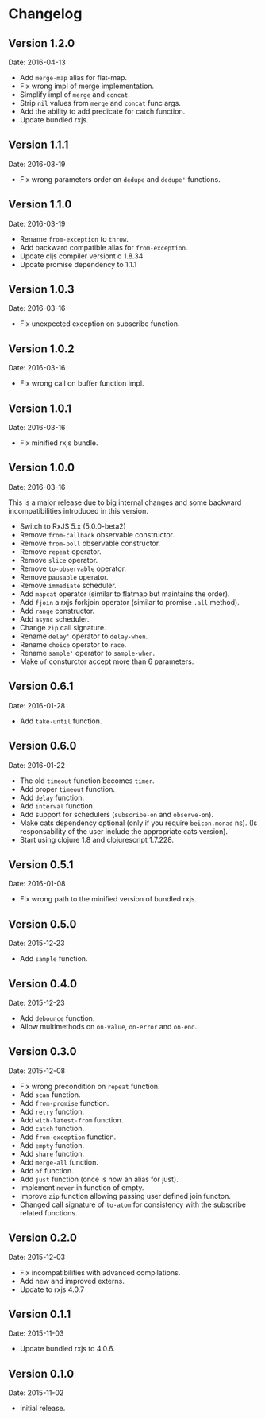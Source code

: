 # Changelog #

## Version 1.2.0 ##

Date: 2016-04-13

- Add `merge-map` alias for flat-map.
- Fix wrong impl of merge implementation.
- Simplify impl of `merge` and `concat`.
- Strip `nil` values from `merge` and `concat` func args.
- Add the ability to add predicate for catch function.
- Update bundled rxjs.


## Version 1.1.1 ##

Date: 2016-03-19

- Fix wrong parameters order on `dedupe` and `dedupe'` functions.


## Version 1.1.0 ##

Date: 2016-03-19

- Rename `from-exception` to `throw`.
- Add backward compatible alias for `from-exception`.
- Update cljs compiler versiont o 1.8.34
- Update promise dependency to 1.1.1


## Version 1.0.3 ##

Date: 2016-03-16

- Fix unexpected exception on subscribe function.


## Version 1.0.2 ##

Date: 2016-03-16

- Fix wrong call on buffer function impl.


## Version 1.0.1 ##

Date: 2016-03-16

- Fix minified rxjs bundle.


## Version 1.0.0 ##

Date: 2016-03-16

This is a major release due to big internal changes and some
backward incompatibilities introduced in this version.

- Switch to RxJS 5.x (5.0.0-beta2)
- Remove `from-callback` observable constructor.
- Remove `from-poll` observable constructor.
- Remove `repeat` operator.
- Remove `slice` operator.
- Remove `to-observable` operator.
- Remove `pausable` operator.
- Remove `immediate` scheduler.
- Add `mapcat` operator (similar to flatmap but maintains the order).
- Add `fjoin` a rxjs forkjoin operator (similar to promise `.all` method).
- Add `range` constructor.
- Add `async` scheduler.
- Change `zip` call signature.
- Rename `delay'` operator to `delay-when`.
- Rename `choice` operator to `race`.
- Rename `sample'` operator to `sample-when`.
- Make `of` consturctor accept more than 6 parameters.


## Version 0.6.1 ##

Date: 2016-01-28

- Add `take-until` function.


## Version 0.6.0 ##

Date: 2016-01-22

- The old `timeout` function becomes `timer`.
- Add proper `timeout` function.
- Add `delay` function.
- Add `interval` function.
- Add support for schedulers (`subscribe-on` and `observe-on`).
- Make cats dependency optional (only if you require `beicon.monad` ns).
  (Is responsability of the user include the appropriate cats version).
- Start using clojure 1.8 and clojurescript 1.7.228.

## Version 0.5.1 ##

Date: 2016-01-08

- Fix wrong path to the minified version of bundled rxjs.


## Version 0.5.0 ##

Date: 2015-12-23

- Add `sample` function.


## Version 0.4.0 ##

Date: 2015-12-23

- Add `debounce` function.
- Allow multimethods on `on-value`, `on-error` and `on-end`.


## Version 0.3.0 ##

Date: 2015-12-08

- Fix wrong precondition on `repeat` function.
- Add `scan` function.
- Add `from-promise` function.
- Add `retry` function.
- Add `with-latest-from` function.
- Add `catch` function.
- Add `from-exception` function.
- Add `empty` function.
- Add `share` function.
- Add `merge-all` function.
- Add `of` function.
- Add `just` function (once is now an alias for just).
- Implement `never` in function of empty.
- Improve `zip` function allowing passing user defined
  join functon.
- Changed call signature of `to-atom` for consistency
  with the subscribe related functions.


## Version 0.2.0 ##

Date: 2015-12-03

- Fix incompatibilities with advanced compilations.
- Add new and improved externs.
- Update to rxjs 4.0.7


## Version 0.1.1

Date: 2015-11-03

- Update bundled rxjs to 4.0.6.


## Version 0.1.0

Date: 2015-11-02

- Initial release.
